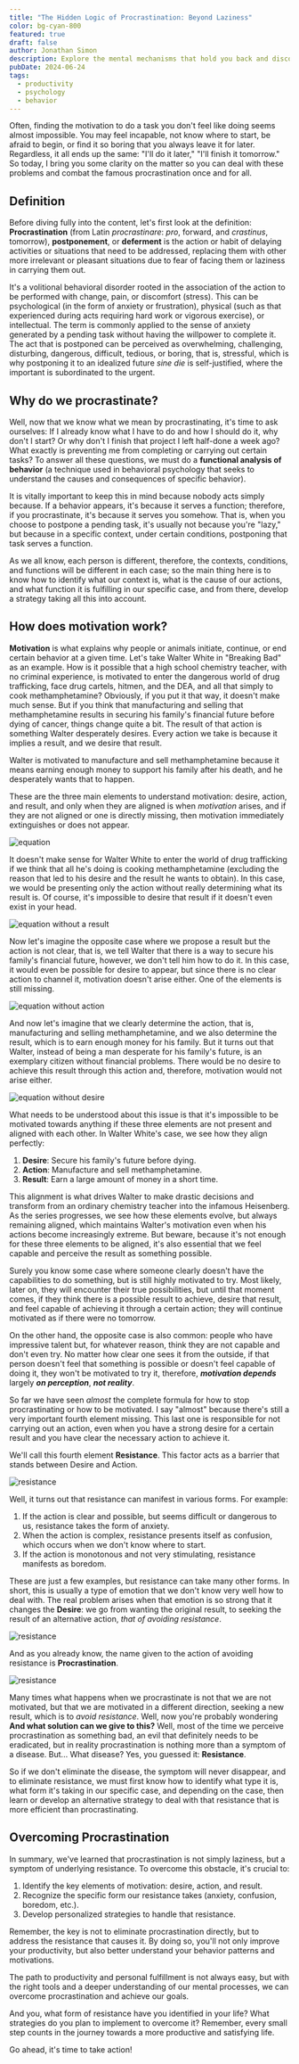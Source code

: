 ```yaml
---
title: "The Hidden Logic of Procrastination: Beyond Laziness"
color: bg-cyan-800
featured: true
draft: false
author: Jonathan Simon
description: Explore the mental mechanisms that hold you back and discover how to turn procrastination into productivity.
pubDate: 2024-06-24
tags:
  - productivity
  - psychology
  - behavior
---
```

Often, finding the motivation to do a task you don't feel like doing seems almost impossible. You may feel incapable, not know where to start, be afraid to begin, or find it so boring that you always leave it for later. Regardless, it all ends up the same: "I'll do it later," "I'll finish it tomorrow." So today, I bring you some clarity on the matter so you can deal with these problems and combat the famous procrastination once and for all.

## Definition

Before diving fully into the content, let's first look at the definition: **Procrastination** (from Latin _procrastinare_: _pro_, forward, and _crastinus_, tomorrow), **postponement**, or **deferment** is the action or habit of delaying activities or situations that need to be addressed, replacing them with other more irrelevant or pleasant situations due to fear of facing them or laziness in carrying them out.

It's a volitional behavioral disorder rooted in the association of the action to be performed with change, pain, or discomfort (stress). This can be psychological (in the form of anxiety or frustration), physical (such as that experienced during acts requiring hard work or vigorous exercise), or intellectual. The term is commonly applied to the sense of anxiety generated by a pending task without having the willpower to complete it. The act that is postponed can be perceived as overwhelming, challenging, disturbing, dangerous, difficult, tedious, or boring, that is, stressful, which is why postponing it to an idealized future _sine die_ is self-justified, where the important is subordinated to the urgent.

## Why do we procrastinate?

Well, now that we know what we mean by procrastinating, it's time to ask ourselves: If I already know what I have to do and how I should do it, why don't I start? Or why don't I finish that project I left half-done a week ago? What exactly is preventing me from completing or carrying out certain tasks? To answer all these questions, we must do a **functional analysis of behavior** (a technique used in behavioral psychology that seeks to understand the causes and consequences of specific behavior).

It is vitally important to keep this in mind because nobody acts simply because. If a behavior appears, it's because it serves a function; therefore, if you procrastinate, it's because it serves you somehow. That is, when you choose to postpone a pending task, it's usually not because you're "lazy," but because in a specific context, under certain conditions, postponing that task serves a function.

As we all know, each person is different, therefore, the contexts, conditions, and functions will be different in each case; so the main thing here is to know how to identify what our context is, what is the cause of our actions, and what function it is fulfilling in our specific case, and from there, develop a strategy taking all this into account.

## How does motivation work?

**Motivation** is what explains why people or animals initiate, continue, or end certain behavior at a given time. Let's take Walter White in "Breaking Bad" as an example. How is it possible that a high school chemistry teacher, with no criminal experience, is motivated to enter the dangerous world of drug trafficking, face drug cartels, hitmen, and the DEA, and all that simply to cook methamphetamine? Obviously, if you put it that way, it doesn't make much sense. But if you think that manufacturing and selling that methamphetamine results in securing his family's financial future before dying of cancer, things change quite a bit. The result of that action is something Walter desperately desires. Every action we take is because it implies a result, and we desire that result.

Walter is motivated to manufacture and sell methamphetamine because it means earning enough money to support his family after his death, and he desperately wants that to happen.

These are the three main elements to understand motivation: desire, action, and result, and only when they are aligned is when _motivation_ arises, and if they are not aligned or one is directly missing, then motivation immediately extinguishes or does not appear.

![equation](../../../assets/images/ecuation.jpg)

It doesn't make sense for Walter White to enter the world of drug trafficking if we think that all he's doing is cooking methamphetamine (excluding the reason that led to his desire and the result he wants to obtain). In this case, we would be presenting only the action without really determining what its result is. Of course, it's impossible to desire that result if it doesn't even exist in your head.

![equation without a result](../../../assets/images/ecuation_without_desire_and_result.jpg)

Now let's imagine the opposite case where we propose a result but the action is not clear, that is, we tell Walter that there is a way to secure his family's financial future, however, we don't tell him how to do it. In this case, it would even be possible for desire to appear, but since there is no clear action to channel it, motivation doesn't arise either. One of the elements is still missing.

![equation without action](../../../assets/images/ecuation_without_action.jpg)

And now let's imagine that we clearly determine the action, that is, manufacturing and selling methamphetamine, and we also determine the result, which is to earn enough money for his family. But it turns out that Walter, instead of being a man desperate for his family's future, is an exemplary citizen without financial problems. There would be no desire to achieve this result through this action and, therefore, motivation would not arise either.

![equation without desire](../../../assets/images/ecuation_without_desire.jpg)

What needs to be understood about this issue is that it's impossible to be motivated towards anything if these three elements are not present and aligned with each other. In Walter White's case, we see how they align perfectly:

1. **Desire**: Secure his family's future before dying.
2. **Action**: Manufacture and sell methamphetamine.
3. **Result**: Earn a large amount of money in a short time.

This alignment is what drives Walter to make drastic decisions and transform from an ordinary chemistry teacher into the infamous Heisenberg. As the series progresses, we see how these elements evolve, but always remaining aligned, which maintains Walter's motivation even when his actions become increasingly extreme. But beware, because it's not enough for these three elements to be aligned, it's also essential that we feel capable and perceive the result as something possible.

Surely you know some case where someone clearly doesn't have the capabilities to do something, but is still highly motivated to try. Most likely, later on, they will encounter their true possibilities, but until that moment comes, if they think there is a possible result to achieve, desire that result, and feel capable of achieving it through a certain action; they will continue motivated as if there were no tomorrow.

On the other hand, the opposite case is also common: people who have impressive talent but, for whatever reason, think they are not capable and don't even try. No matter how clear one sees it from the outside, if that person doesn't feel that something is possible or doesn't feel capable of doing it, they won't be motivated to try it, therefore, **_motivation depends_** largely **_on perception_**, **_not reality_**.

So far we have seen _almost_ the complete formula for how to stop procrastinating or how to be motivated. I say "almost" because there's still a very important fourth element missing. This last one is responsible for not carrying out an action, even when you have a strong desire for a certain result and you have clear the necessary action to achieve it.

We'll call this fourth element **Resistance**. This factor acts as a barrier that stands between Desire and Action.

![resistance](../../../assets/images/resistance.jpg)

Well, it turns out that resistance can manifest in various forms. For example:

1. If the action is clear and possible, but seems difficult or dangerous to us, resistance takes the form of anxiety.
2. When the action is complex, resistance presents itself as confusion, which occurs when we don't know where to start.
3. If the action is monotonous and not very stimulating, resistance manifests as boredom.

These are just a few examples, but resistance can take many other forms. In short, this is usually a type of emotion that we don't know very well how to deal with. The real problem arises when that emotion is so strong that it changes the **Desire**: we go from wanting the original result, to seeking the result of an alternative action, _that of avoiding resistance_.

![resistance](../../../assets/images/avoid_resistance.jpg)

And as you already know, the name given to the action of avoiding resistance is **Procrastination**.

![resistance](../../../assets/images/procrastination.jpg)

Many times what happens when we procrastinate is not that we are not motivated, but that we are motivated in a different direction, seeking a new result, which is to _avoid resistance_. Well, now you're probably wondering **And what solution can we give to this?** Well, most of the time we perceive procrastination as something bad, an evil that definitely needs to be eradicated, but in reality procrastination is nothing more than a symptom of a disease. But... What disease? Yes, you guessed it: **Resistance**.

So if we don't eliminate the disease, the symptom will never disappear, and to eliminate resistance, we must first know how to identify what type it is, what form it's taking in our specific case, and depending on the case, then learn or develop an alternative strategy to deal with that resistance that is more efficient than procrastinating.

## Overcoming Procrastination

In summary, we've learned that procrastination is not simply laziness, but a symptom of underlying resistance. To overcome this obstacle, it's crucial to:

1. Identify the key elements of motivation: desire, action, and result.
2. Recognize the specific form our resistance takes (anxiety, confusion, boredom, etc.).
3. Develop personalized strategies to handle that resistance.

Remember, the key is not to eliminate procrastination directly, but to address the resistance that causes it. By doing so, you'll not only improve your productivity, but also better understand your behavior patterns and motivations.

The path to productivity and personal fulfillment is not always easy, but with the right tools and a deeper understanding of our mental processes, we can overcome procrastination and achieve our goals.

And you, what form of resistance have you identified in your life? What strategies do you plan to implement to overcome it? Remember, every small step counts in the journey towards a more productive and satisfying life.

Go ahead, it's time to take action!
